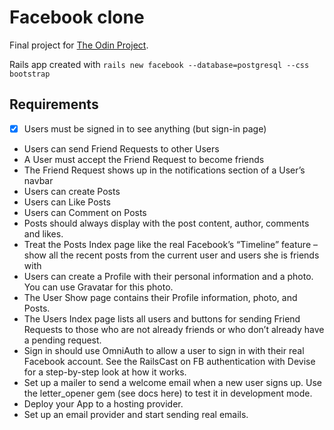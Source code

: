 # Facebook clone

Final project for [The Odin Project](https://www.theodinproject.com/lessons/ruby-on-rails-rails-final-project).

Rails app created with `rails new facebook --database=postgresql --css bootstrap`

## Requirements

- [x] Users must be signed in to see anything (but sign-in page)
- Users can send Friend Requests to other Users
- A User must accept the Friend Request to become friends
- The Friend Request shows up in the notifications section of a User’s navbar
- Users can create Posts
- Users can Like Posts
- Users can Comment on Posts
- Posts should always display with the post content, author, comments and likes.
- Treat the Posts Index page like the real Facebook’s “Timeline” feature – show all the recent posts from the current user and users she is friends with
- Users can create a Profile with their personal information and a photo. You can use Gravatar for this photo.
- The User Show page contains their Profile information, photo, and Posts.
- The Users Index page lists all users and buttons for sending Friend Requests to those who are not already friends or who don’t already have a pending request.
- Sign in should use OmniAuth to allow a user to sign in with their real Facebook account. See the RailsCast on FB authentication with Devise for a step-by-step look at how it works.
- Set up a mailer to send a welcome email when a new user signs up. Use the letter_opener gem (see docs here) to test it in development mode.
- Deploy your App to a hosting provider.
- Set up an email provider and start sending real emails.

